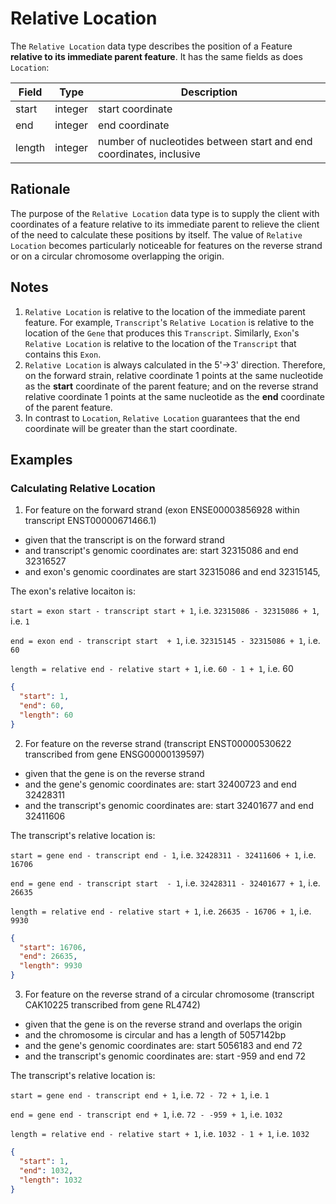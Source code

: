 # Relative Location

The `Relative Location` data type describes the position of a Feature **relative to its immediate parent feature**. It has the same fields as does `Location`:

| Field  | Type      | Description |
|------- |-----------|-------------|
| start  | integer   | start coordinate
| end    | integer   | end coordinate
| length | integer   | number of nucleotides between start and end coordinates, inclusive

## Rationale
The purpose of the `Relative Location` data type is to supply the client with coordinates of a feature relative to its immediate parent to relieve the client of the need to calculate these positions by itself. The value of `Relative Location` becomes particularly noticeable for features on the reverse strand or on a circular chromosome overlapping the origin.

## Notes
1. `Relative Location` is relative to the location of the immediate parent feature. For example, `Transcript`'s `Relative Location` is relative to the location of the `Gene` that produces this `Transcript`. Similarly, `Exon`'s `Relative Location` is relative to the location of the `Transcript` that contains this `Exon`.
2. `Relative Location` is always calculated in the 5'->3' direction. Therefore, on the forward strain, relative coordinate 1 points at the same nucleotide as the **start** coordinate of the parent feature; and on the reverse strand relative coordinate 1 points at the same nucleotide as the **end** coordinate of the parent feature.
3. In contrast to `Location`, `Relative Location` guarantees that the end coordinate will be greater than the start coordinate.


## Examples

### Calculating Relative Location

1. For feature on the forward strand (exon ENSE00003856928 within transcript ENST00000671466.1)
- given that the transcript is on the forward strand
- and transcript's genomic coordinates are: start 32315086 and end 32316527
- and exon's genomic coordinates are start 32315086 and end 32315145,

The exon's relative locaiton is:

`start = exon start - transcript start + 1`, i.e. `32315086 - 32315086 + 1`, i.e. `1`

`end = exon end - transcript start  + 1`, i.e. `32315145 - 32315086 + 1`, i.e. `60`

`length = relative end - relative start + 1`, i.e. `60 - 1 + 1`, i.e. 60


```json
{
  "start": 1,
  "end": 60,
  "length": 60
}
```

2. For feature on the reverse strand (transcript ENST00000530622 transcribed from gene ENSG00000139597)
- given that the gene is on the reverse strand
- and the gene's genomic coordinates are: start 32400723 and end 32428311
- and the transcript's genomic coordinates are: start 32401677 and end 32411606

The transcript's relative location is:

`start = gene end - transcript end - 1`, i.e. `32428311 - 32411606 + 1`, i.e. `16706`

`end = gene end - transcript start  - 1`, i.e. `32428311 - 32401677 + 1`, i.e. `26635`

`length = relative end - relative start + 1`, i.e. `26635 - 16706 + 1`, i.e. `9930`


```json
{
  "start": 16706,
  "end": 26635,
  "length": 9930
}
```

3. For feature on the reverse strand of a circular chromosome (transcript CAK10225 transcribed from gene RL4742)
- given that the gene is on the reverse strand and overlaps the origin
- and the chromosome is circular and has a length of 5057142bp
- and the gene's genomic coordinates are: start 5056183 and end 72
- and the transcript's genomic coordinates are: start -959 and end 72

The transcript's relative location is:

`start = gene end - transcript end + 1`, i.e. `72 - 72 + 1`, i.e. `1`

`end = gene end - transcript end + 1`, i.e. `72 - -959 + 1`, i.e. `1032`

`length = relative end - relative start + 1`, i.e. `1032 - 1 + 1`, i.e. `1032`

```json
{
  "start": 1,
  "end": 1032,
  "length": 1032
}
```

